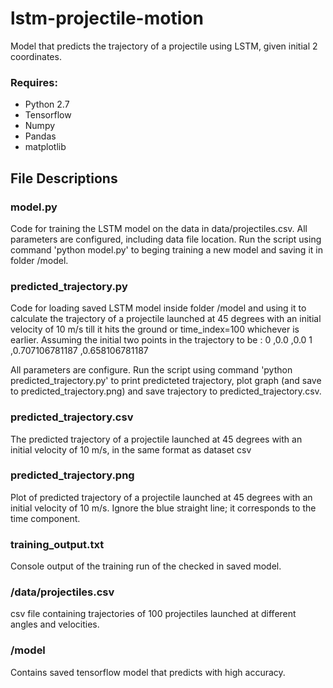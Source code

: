 # lstm-projectile-motion
Model that predicts the trajectory of a projectile using LSTM, given initial 2 coordinates.

### Requires:
* Python 2.7
* Tensorflow
* Numpy
* Pandas
* matplotlib

## File Descriptions
### model.py
Code for training the LSTM model on the data in data/projectiles.csv. All parameters are configured, including data file location. Run the script using command 'python model.py' to beging training a new model and saving it in folder /model. 

### predicted_trajectory.py
Code for loading saved LSTM model inside folder /model and using it to calculate the trajectory of a projectile launched at 45 degrees with an initial velocity of 10 m/s till it hits the ground or time_index=100 whichever is earlier. Assuming the initial two points in the trajectory to be :
0 ,0.0 ,0.0
1 ,0.707106781187 ,0.658106781187

All parameters are configure. Run the script using command 'python predicted_trajectory.py' to print predicteted trajectory, plot graph (and save to predicted_trajectory.png) and save trajectory to predicted_trajectory.csv.

### predicted_trajectory.csv
The predicted trajectory of a projectile launched at 45 degrees with an initial velocity of 10 m/s, in the same format as dataset csv

### predicted_trajectory.png
Plot of predicted trajectory of a projectile launched at 45 degrees with an initial velocity of 10 m/s. Ignore the blue straight line; it corresponds to the time component.

### training_output.txt
Console output of the training run of the checked in saved model.

### /data/projectiles.csv
csv file containing trajectories of 100 projectiles launched at different angles and velocities.

### /model
Contains saved tensorflow model that predicts with high accuracy.
